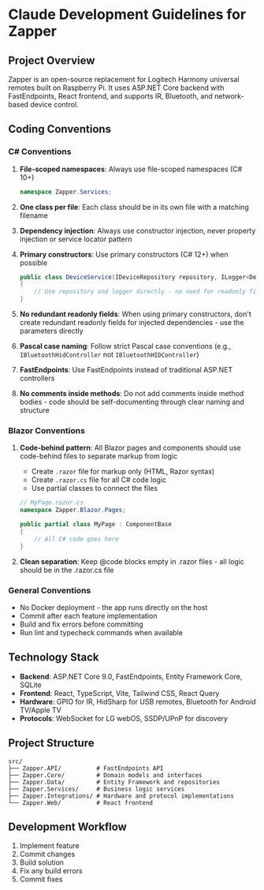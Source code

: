 # Claude Development Guidelines for Zapper

## Project Overview
Zapper is an open-source replacement for Logitech Harmony universal remotes built on Raspberry Pi. It uses ASP.NET Core backend with FastEndpoints, React frontend, and supports IR, Bluetooth, and network-based device control.

## Coding Conventions

### C# Conventions
1. **File-scoped namespaces**: Always use file-scoped namespaces (C# 10+)
   ```csharp
   namespace Zapper.Services;
   ```

2. **One class per file**: Each class should be in its own file with a matching filename

3. **Dependency injection**: Always use constructor injection, never property injection or service locator pattern

4. **Primary constructors**: Use primary constructors (C# 12+) when possible
   ```csharp
   public class DeviceService(IDeviceRepository repository, ILogger<DeviceService> logger)
   {
       // Use repository and logger directly - no need for readonly fields
   }
   ```

5. **No redundant readonly fields**: When using primary constructors, don't create redundant readonly fields for injected dependencies - use the parameters directly

6. **Pascal case naming**: Follow strict Pascal case conventions (e.g., `IBluetoothHidController` not `IBluetoothHIDController`)

7. **FastEndpoints**: Use FastEndpoints instead of traditional ASP.NET controllers

8. **No comments inside methods**: Do not add comments inside method bodies - code should be self-documenting through clear naming and structure

### Blazor Conventions
1. **Code-behind pattern**: All Blazor pages and components should use code-behind files to separate markup from logic
   - Create `.razor` file for markup only (HTML, Razor syntax)
   - Create `.razor.cs` file for all C# code logic
   - Use partial classes to connect the files
   ```csharp
   // MyPage.razor.cs
   namespace Zapper.Blazor.Pages;
   
   public partial class MyPage : ComponentBase
   {
       // All C# code goes here
   }
   ```

2. **Clean separation**: Keep @code blocks empty in .razor files - all logic should be in the .razor.cs file

### General Conventions
- No Docker deployment - the app runs directly on the host
- Commit after each feature implementation
- Build and fix errors before committing
- Run lint and typecheck commands when available

## Technology Stack
- **Backend**: ASP.NET Core 9.0, FastEndpoints, Entity Framework Core, SQLite
- **Frontend**: React, TypeScript, Vite, Tailwind CSS, React Query
- **Hardware**: GPIO for IR, HidSharp for USB remotes, Bluetooth for Android TV/Apple TV
- **Protocols**: WebSocket for LG webOS, SSDP/UPnP for discovery

## Project Structure
```
src/
├── Zapper.API/          # FastEndpoints API
├── Zapper.Core/         # Domain models and interfaces
├── Zapper.Data/         # Entity Framework and repositories
├── Zapper.Services/     # Business logic services
├── Zapper.Integrations/ # Hardware and protocol implementations
└── Zapper.Web/          # React frontend
```

## Development Workflow
1. Implement feature
2. Commit changes
3. Build solution
4. Fix any build errors
5. Commit fixes